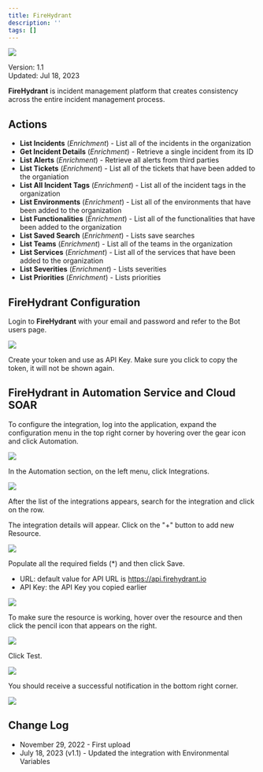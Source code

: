 ```yaml
---
title: FireHydrant
description: ''
tags: []
---
```


![](/img/platform-services/automation-service/app-central/logos/firehydrant.png)

Version: 1.1  
Updated: Jul 18, 2023

**FireHydrant** is incident management platform that creates consistency across the entire incident management process.

## Actions

* **List Incidents** (*Enrichment*) - List all of the incidents in the organization
* **Get Incident Details** (*Enrichment*) - Retrieve a single incident from its ID
* **List Alerts** (*Enrichment*) - Retrieve all alerts from third parties
* **List Tickets** (*Enrichment*) - List all of the tickets that have been added to the organiation
* **List All Incident Tags** (*Enrichment*) - List all of the incident tags in the organization
* **List Environments** (*Enrichment*) - List all of the environments that have been added to the organization
* **List Functionalities** (*Enrichment*) - List all of the functionalities that have been added to the organization
* **List Saved Search** (*Enrichment*) - Lists save searches
* **List Teams** (*Enrichment*) - List all of the teams in the organization
* **List Services** (*Enrichment*) - List all of the services that have been added to the organization
* **List Severities** (*Enrichment*) - Lists severities
* **List Priorities** (*Enrichment*) - Lists priorities

## FireHydrant Configuration

Login to **FireHydrant** with your email and password and refer to the Bot users page.

![](/img/platform-services/automation-service/app-central/integrations/firehydrant/firehydrant-1.png)

Create your token and use as API Key. Make sure you click to copy the token, it will not be shown again.

## FireHydrant in Automation Service and Cloud SOAR

To configure the integration, log into the application, expand the configuration menu in the top right corner by hovering over the gear icon and click Automation.

![](/img/platform-services/automation-service/app-central/integrations/firehydrant/firehydrant-2.png)

In the Automation section, on the left menu, click Integrations.

![](/img/platform-services/automation-service/app-central/integrations/firehydrant/firehydrant-3.png)

After the list of the integrations appears, search for the integration and click on the row.

The integration details will appear. Click on the "+" button to add new Resource.

![](/img/platform-services/automation-service/app-central/integrations/firehydrant/firehydrant-4.png)

Populate all the required fields (\*) and then click Save.

* URL: default value for API URL is https://api.firehydrant.io
* API Key: the API Key you copied earlier

![](/img/platform-services/automation-service/app-central/integrations/firehydrant/firehydrant-5.png)

To make sure the resource is working, hover over the resource and then click the pencil icon that appears on the right.

![](/img/platform-services/automation-service/app-central/integrations/firehydrant/firehydrant-6.png)

Click Test.

![](/img/platform-services/automation-service/app-central/integrations/firehydrant/firehydrant-7.png)   


You should receive a successful notification in the bottom right corner.

![](/img/platform-services/automation-service/app-central/integrations/firehydrant/firehydrant-8.png)

  
 

## Change Log

* November 29, 2022 - First upload
* July 18, 2023 (v1.1) - Updated the integration with Environmental Variables
